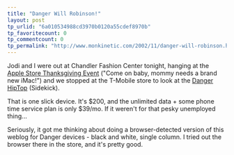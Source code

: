 ```yaml
---
title: "Danger Will Robinson!"
layout: post
tp_urlid: "6a010534988cd3970b0120a55cdef8970b"
tp_favoritecount: 0
tp_commentcount: 0
tp_permalink: "http://www.monkinetic.com/2002/11/danger-will-robinson.html"
---
```

Jodi and I were out at Chandler Fashion Center tonight, hanging at the <a href="http://www.apple.com/retail/thanksgiving/">Apple Store Thanksgiving Event</a> (&quot;Come on baby, mommy needs a brand new iMac!&quot;) and we stopped at the T-Mobile store to look at the <a href="http://danger.com/">Danger HipTop</a> (Sidekick).

That is one slick device. It&#39;s $200, and the unlimited data + some phone time service plan is only $39/mo. If it weren&#39;t for that pesky unemployed thing...

Seriously, it got me thinking about doing a browser-detected version of this weblog for Danger devices - black and white, single column. I tried out the browser there in the store, and it&#39;s pretty good.
